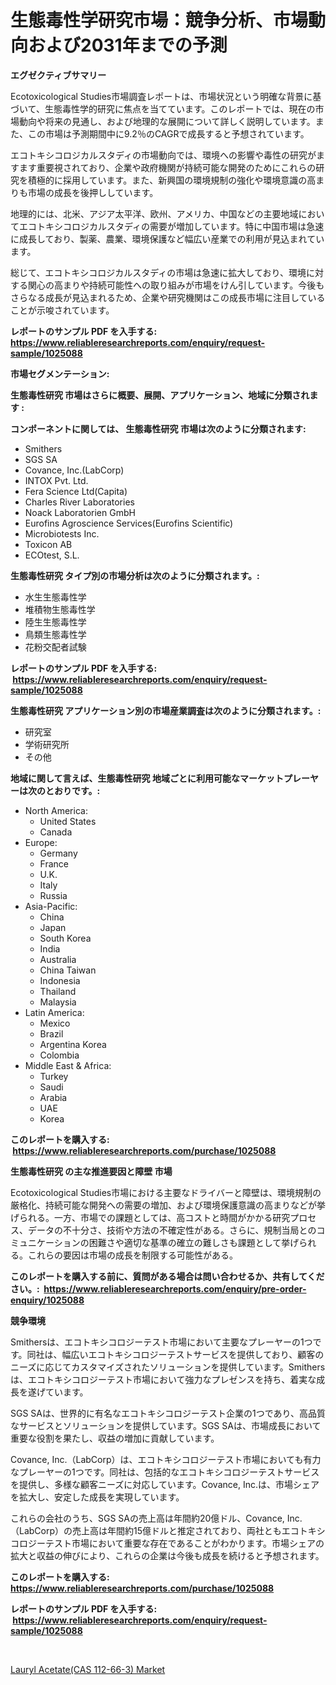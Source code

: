 <p><h1>生態毒性学研究市場：競争分析、市場動向および2031年までの予測</h1></p><p><strong>エグゼクティブサマリー</strong></p>
<p><p>Ecotoxicological Studies市場調査レポートは、市場状況という明確な背景に基づいて、生態毒性学的研究に焦点を当てています。このレポートでは、現在の市場動向や将来の見通し、および地理的な展開について詳しく説明しています。また、この市場は予測期間中に9.2％のCAGRで成長すると予想されています。</p><p>エコトキシコロジカルスタディの市場動向では、環境への影響や毒性の研究がますます重要視されており、企業や政府機関が持続可能な開発のためにこれらの研究を積極的に採用しています。また、新興国の環境規制の強化や環境意識の高まりも市場の成長を後押ししています。</p><p>地理的には、北米、アジア太平洋、欧州、アメリカ、中国などの主要地域においてエコトキシコロジカルスタディの需要が増加しています。特に中国市場は急速に成長しており、製薬、農業、環境保護など幅広い産業での利用が見込まれています。</p><p>総じて、エコトキシコロジカルスタディの市場は急速に拡大しており、環境に対する関心の高まりや持続可能性への取り組みが市場をけん引しています。今後もさらなる成長が見込まれるため、企業や研究機関はこの成長市場に注目していることが示唆されています。</p></p>
<p><strong>レポートのサンプル PDF を入手する: <a href="https://www.reliableresearchreports.com/enquiry/request-sample/1025088">https://www.reliableresearchreports.com/enquiry/request-sample/1025088</a></strong></p>
<p><strong>市場セグメンテーション:</strong></p>
<p><strong> 生態毒性研究 市場はさらに概要、展開、アプリケーション、地域に分類されます :</strong></p>
<p><strong>コンポーネントに関しては、 生態毒性研究 市場は次のように分類されます: &nbsp;</strong></p>
<p><ul><li>Smithers</li><li>SGS SA</li><li>Covance, Inc.(LabCorp)</li><li>INTOX Pvt. Ltd.</li><li>Fera Science Ltd(Capita)</li><li>Charles River Laboratories</li><li>Noack Laboratorien GmbH</li><li>Eurofins Agroscience Services(Eurofins Scientific)</li><li>Microbiotests Inc.</li><li>Toxicon AB</li><li>ECOtest, S.L.</li></ul></p>
<p><strong> 生態毒性研究 タイプ別の市場分析は次のように分類されます。:</strong></p>
<p><ul><li>水生生態毒性学</li><li>堆積物生態毒性学</li><li>陸生生態毒性学</li><li>鳥類生態毒性学</li><li>花粉交配者試験</li></ul></p>
<p><strong>レポートのサンプル PDF を入手する: &nbsp;<a href="https://www.reliableresearchreports.com/enquiry/request-sample/1025088">https://www.reliableresearchreports.com/enquiry/request-sample/1025088</a></strong></p>
<p><strong> 生態毒性研究 アプリケーション別の市場産業調査は次のように分類されます。:</strong></p>
<p><ul><li>研究室</li><li>学術研究所</li><li>その他</li></ul></p>
<p><strong>地域に関して言えば、生態毒性研究 地域ごとに利用可能なマーケットプレーヤーは次のとおりです。:</strong></p>
<p><ul>
    <li>
        North America:
        <ul>
            <li>United States</li>
            <li>Canada</li>
        </ul>
    </li>
    <li>
        Europe:
        <ul>
            <li>Germany</li>
            <li>France</li>
            <li>U.K.</li>
            <li>Italy</li>
            <li>Russia</li>
        </ul>
    </li>
    <li>
        Asia-Pacific:
        <ul>
            <li>China</li>
            <li>Japan</li>
            <li>South Korea</li>
            <li>India</li>
            <li>Australia</li>
            <li>China Taiwan</li>
            <li>Indonesia</li>
            <li>Thailand</li>
            <li>Malaysia</li>
        </ul>
    </li>
    <li>
        Latin America:
        <ul>
            <li>Mexico</li>
            <li>Brazil</li>
            <li>Argentina Korea</li>
            <li>Colombia</li>
        </ul>
    </li>
    <li>
        Middle East & Africa:
        <ul>
            <li>Turkey</li>
            <li>Saudi</li>
            <li>Arabia</li>
            <li>UAE</li>
            <li>Korea</li>
        </ul>
    </li>
    </ul></p>
<p><strong>このレポートを購入する: &nbsp;<a href="https://www.reliableresearchreports.com/purchase/1025088">https://www.reliableresearchreports.com/purchase/1025088</a></strong></p>
<p><strong>生態毒性研究 の主な推進要因と障壁 市場</strong></p>
<p><p>Ecotoxicological Studies市場における主要なドライバーと障壁は、環境規制の厳格化、持続可能な開発への需要の増加、および環境保護意識の高まりなどが挙げられる。一方、市場での課題としては、高コストと時間がかかる研究プロセス、データの不十分さ、技術や方法の不確定性がある。さらに、規制当局とのコミュニケーションの困難さや適切な基準の確立の難しさも課題として挙げられる。これらの要因は市場の成長を制限する可能性がある。</p></p>
<p><strong>このレポートを購入する前に、質問がある場合は問い合わせるか、共有してください。:&nbsp; <a href="https://www.reliableresearchreports.com/enquiry/pre-order-enquiry/1025088">https://www.reliableresearchreports.com/enquiry/pre-order-enquiry/1025088</a></strong></p>
<p><strong>競争環境</strong></p>
<p><p>Smithersは、エコトキシコロジーテスト市場において主要なプレーヤーの1つです。同社は、幅広いエコトキシコロジーテストサービスを提供しており、顧客のニーズに応じてカスタマイズされたソリューションを提供しています。Smithersは、エコトキシコロジーテスト市場において強力なプレゼンスを持ち、着実な成長を遂げています。</p><p>SGS SAは、世界的に有名なエコトキシコロジーテスト企業の1つであり、高品質なサービスとソリューションを提供しています。SGS SAは、市場成長において重要な役割を果たし、収益の増加に貢献しています。</p><p>Covance, Inc.（LabCorp）は、エコトキシコロジーテスト市場においても有力なプレーヤーの1つです。同社は、包括的なエコトキシコロジーテストサービスを提供し、多様な顧客ニーズに対応しています。Covance, Inc.は、市場シェアを拡大し、安定した成長を実現しています。</p><p>これらの会社のうち、SGS SAの売上高は年間約20億ドル、Covance, Inc.（LabCorp）の売上高は年間約15億ドルと推定されており、両社ともエコトキシコロジーテスト市場において重要な存在であることがわかります。市場シェアの拡大と収益の伸びにより、これらの企業は今後も成長を続けると予想されます。</p></p>
<p><strong>このレポートを購入する: &nbsp; <a href="https://www.reliableresearchreports.com/purchase/1025088">https://www.reliableresearchreports.com/purchase/1025088</a></strong></p>
<p><strong>レポートのサンプル PDF を入手する: &nbsp;<a href="https://www.reliableresearchreports.com/enquiry/request-sample/1025088">https://www.reliableresearchreports.com/enquiry/request-sample/1025088</a></strong><strong></strong></p>
<p>&nbsp;</p>
<p><p><a href="https://github.com/Sherrillcrooksxa8i18ucf2m/Market-Research-Report-List-1/blob/main/lauryl-acetatecas-112-66-3-market.md">Lauryl Acetate(CAS 112-66-3) Market</a></p></p>